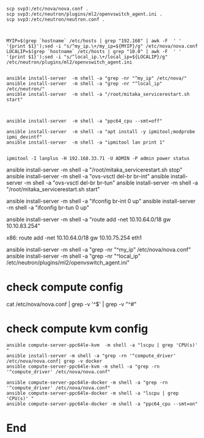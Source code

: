 ``` shell
scp svp3:/etc/nova/nova.conf .
scp svp3:/etc/neutron/plugins/ml2/openvswitch_agent.ini .
scp svp3:/etc/neutron/neutron.conf .



MYIP=$(grep `hostname` /etc/hosts | grep "192.168" | awk -F  ' ' '{print $1}');sed -i "s/^my_ip.\+/my_ip=${MYIP}/g" /etc/nova/nova.conf
LOCALIP=$(grep `hostname` /etc/hosts | grep "10.0" | awk -F  ' ' '{print $1}');sed -i "s/^local_ip.\+/local_ip=${LOCALIP}/g" /etc/neutron/plugins/ml2/openvswitch_agent.ini


ansible install-server  -m shell -a "grep -nr "^my_ip" /etc/nova/"
ansible install-server  -m shell -a "grep -nr "^local_ip" /etc/neutron/"
ansible install-server  -m shell -a "/root/mitaka_servicerestart.sh start"



ansible install-server  -m shell -a "ppc64_cpu --smt=off"

ansible install-server  -m shell -a "apt install -y ipmitool;modprobe ipmi_devintf"
ansible install-server  -m shell -a "ipmitool lan print 1"


ipmitool -I lanplus -H 192.168.33.71 -U ADMIN -P admin power status

```


ansible install-server  -m shell -a "/root/mitaka_servicerestart.sh stop"
ansible install-server  -m shell -a "ovs-vsctl del-br br-int"
ansible install-server  -m shell -a "ovs-vsctl del-br br-tun"
ansible install-server  -m shell -a "/root/mitaka_servicerestart.sh start"



ansible install-server  -m shell -a "ifconfig br-int 0 up"
ansible install-server  -m shell -a "ifconfig br-tun 0 up"


ansible install-server  -m shell -a "route add  -net 10.10.64.0/18 gw 10.10.83.254"


x86:
route add  -net 10.10.64.0/18 gw 10.10.75.254  eth1




ansible install-server  -m shell -a "grep -nr "^my_ip" /etc/nova/nova.conf"
ansible install-server  -m shell -a "grep  -nr "^local_ip" /etc/neutron/plugins/ml2/openvswitch_agent.ini"

# check compute config
cat /etc/nova/nova.conf  | grep -v '^$'  | grep -v "^#"

# check compute kvm config
``` shell
ansible compute-server-ppc64le-kvm  -m shell -a "lscpu | grep 'CPU(s)' "
ansible install-server -m shell -a "grep -rn '^compute_driver' /etc/nova/nova.conf| grep -v docker
ansible compute-server-ppc64le-kvm -m shell -a "grep -rn '^compute_driver' /etc/nova/nova.conf"

ansible compute-server-ppc64le-docker -m shell -a "grep -rn '^compute_driver' /etc/nova/nova.conf"
ansible compute-server-ppc64le-docker -m shell -a "lscpu | grep 'CPU(s)' "
ansible compute-server-ppc64le-docker -m shell -a "ppc64_cpu --smt=on"
```





# End
